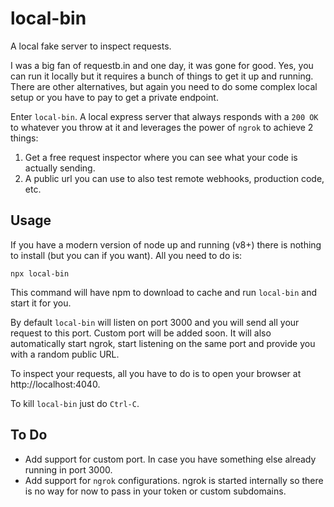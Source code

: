 # local-bin

A local fake server to inspect requests.

I was a big fan of requestb.in and one day, it was gone for good. Yes, you can run it locally but it requires a bunch of things to get it up and running. There are other alternatives, but again you need to do some complex local setup or you have to pay to get a private endpoint.

Enter `local-bin`. A local express server that always responds with a `200 OK` to whatever you throw at it and leverages the power of `ngrok` to achieve 2 things:

1. Get a free request inspector where you can see what your code is actually sending.
2. A public url you can use to also test remote webhooks, production code, etc.

## Usage

If you have a modern version of node up and running (v8+) there is nothing to install (but you can if you want). All you need to do is:

```ssh
npx local-bin
```

This command will have npm to download to cache and run  `local-bin` and start it for you.

By default `local-bin` will listen on port 3000 and you will send all your request to this port. Custom port will be added soon. It will also automatically start ngrok, start listening on the same port and provide you with a random public URL. 

To inspect your requests, all you have to do is to open your browser at http://localhost:4040.

To kill `local-bin` just do `Ctrl-C`.

## To Do

- Add support for custom port. In case you have something else already running in port 3000.
- Add support for `ngrok` configurations. ngrok is started internally so there is no way for now to pass in your token or custom subdomains.

